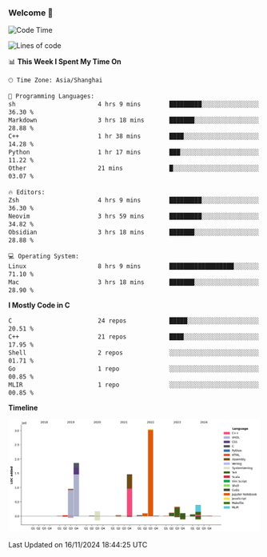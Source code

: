 ### Welcome 👋

<!--START_SECTION:waka-->
![Code Time](http://img.shields.io/badge/Code%20Time-1%2C738%20hrs%2055%20mins-blue)

![Lines of code](https://img.shields.io/badge/From%20Hello%20World%20I%27ve%20Written-8.7%20million%20lines%20of%20code-blue)

📊 **This Week I Spent My Time On** 

```text
🕑︎ Time Zone: Asia/Shanghai

💬 Programming Languages: 
sh                       4 hrs 9 mins        █████████░░░░░░░░░░░░░░░░   36.30 % 
Markdown                 3 hrs 18 mins       ███████░░░░░░░░░░░░░░░░░░   28.88 % 
C++                      1 hr 38 mins        ████░░░░░░░░░░░░░░░░░░░░░   14.28 % 
Python                   1 hr 17 mins        ███░░░░░░░░░░░░░░░░░░░░░░   11.22 % 
Other                    21 mins             █░░░░░░░░░░░░░░░░░░░░░░░░   03.07 % 

🔥 Editors: 
Zsh                      4 hrs 9 mins        █████████░░░░░░░░░░░░░░░░   36.30 % 
Neovim                   3 hrs 59 mins       █████████░░░░░░░░░░░░░░░░   34.82 % 
Obsidian                 3 hrs 18 mins       ███████░░░░░░░░░░░░░░░░░░   28.88 % 

💻 Operating System: 
Linux                    8 hrs 9 mins        ██████████████████░░░░░░░   71.10 % 
Mac                      3 hrs 18 mins       ███████░░░░░░░░░░░░░░░░░░   28.90 % 
```

**I Mostly Code in C** 

```text
C                        24 repos            █████░░░░░░░░░░░░░░░░░░░░   20.51 % 
C++                      21 repos            ████░░░░░░░░░░░░░░░░░░░░░   17.95 % 
Shell                    2 repos             ░░░░░░░░░░░░░░░░░░░░░░░░░   01.71 % 
Go                       1 repo              ░░░░░░░░░░░░░░░░░░░░░░░░░   00.85 % 
MLIR                     1 repo              ░░░░░░░░░░░░░░░░░░░░░░░░░   00.85 % 
```



**Timeline**

![Lines of Code chart](https://raw.githubusercontent.com/Bohan-hu/Bohan-hu/master/assets/bar_graph.png)


 Last Updated on 16/11/2024 18:44:25 UTC
<!--END_SECTION:waka-->



